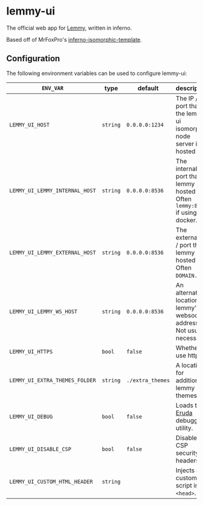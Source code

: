 # lemmy-ui

The official web app for [Lemmy](https://github.com/LemmyNet/lemmy), written in inferno.

Based off of MrFoxPro's [inferno-isomorphic-template](https://github.com/MrFoxPro/inferno-isomorphic-template).

## Configuration

The following environment variables can be used to configure lemmy-ui:

`ENV_VAR` | type | default | description
--- | --- | --- | ---
`LEMMY_UI_HOST` | `string` | `0.0.0.0:1234` | The IP / port that the lemmy-ui isomorphic node server is hosted at.
`LEMMY_UI_LEMMY_INTERNAL_HOST` | `string` | `0.0.0.0:8536` | The internal IP / port that lemmy is hosted at. Often `lemmy:8536` if using docker.
`LEMMY_UI_LEMMY_EXTERNAL_HOST` | `string` | `0.0.0.0:8536` | The external IP / port that lemmy is hosted at. Often `DOMAIN.TLD`.
`LEMMY_UI_LEMMY_WS_HOST` | `string` | `0.0.0.0:8536` | An alternate location for lemmy's websocket address. Not usually necessary.
`LEMMY_UI_HTTPS` | `bool` | `false` | Whether to use https.
`LEMMY_UI_EXTRA_THEMES_FOLDER` | `string` | `./extra_themes` | A location for additional lemmy css themes.
`LEMMY_UI_DEBUG` | `bool` | `false` | Loads the [Eruda](https://github.com/liriliri/eruda) debugging utility.
`LEMMY_UI_DISABLE_CSP` | `bool` | `false` | Disables CSP security headers
`LEMMY_UI_CUSTOM_HTML_HEADER` | `string` | | Injects a custom script into `<head>`.
